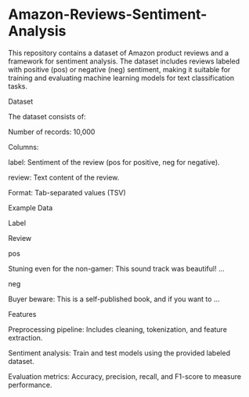 # Amazon-Reviews-Sentiment-Analysis

This repository contains a dataset of Amazon product reviews and a framework for sentiment analysis. The dataset includes reviews labeled with positive (pos) or negative (neg) sentiment, making it suitable for training and evaluating machine learning models for text classification tasks.

Dataset

The dataset consists of:

Number of records: 10,000

Columns:

label: Sentiment of the review (pos for positive, neg for negative).

review: Text content of the review.

Format: Tab-separated values (TSV)

Example Data

Label

Review

pos

Stuning even for the non-gamer: This sound track was beautiful! ...

neg

Buyer beware: This is a self-published book, and if you want to ...

Features

Preprocessing pipeline: Includes cleaning, tokenization, and feature extraction.

Sentiment analysis: Train and test models using the provided labeled dataset.

Evaluation metrics: Accuracy, precision, recall, and F1-score to measure performance.
